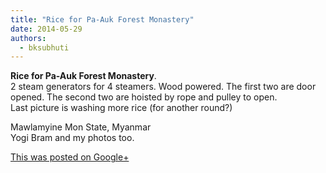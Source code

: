 ```yaml
---
title: "Rice for Pa-Auk Forest Monastery"
date: 2014-05-29
authors: 
  - bksubhuti
---
```


**Rice for Pa-Auk Forest Monastery**.  
2 steam generators for 4 steamers. Wood powered. The first two are door opened. The second two are hoisted by rope and pulley to open.  
Last picture is washing more rice (for another round?)  
  
Mawlamyine Mon State, Myanmar  
Yogi Bram and my photos too.﻿

[This was posted on Google+](https://plus.google.com/+BhikkhuSubhuti/posts/PXRNQZ4fCr9)